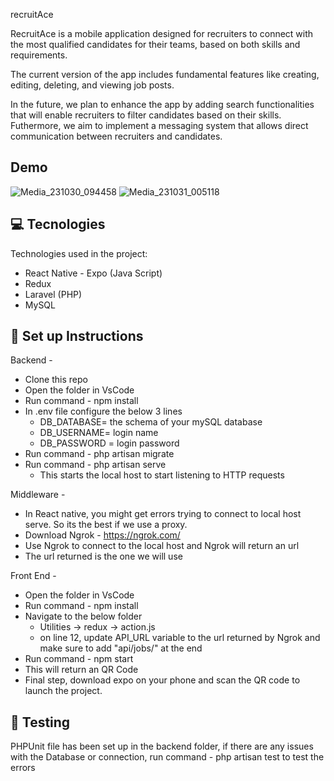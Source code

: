 
recruitAce 

RecruitAce is a mobile application designed for recruiters to connect with the most qualified candidates for their teams, based on both skills and requirements. 

The current version of the app includes fundamental features like creating, editing, deleting, and viewing job posts. 

In the future, we plan to enhance the app by adding search functionalities that will enable recruiters to  filter candidates based on their skills. Futhermore, we aim to implement a messaging system that allows direct communication between recruiters and candidates.

## Demo

![Media_231030_094458](https://github.com/OpenZeppelin/openzeppelin-contracts/assets/109417931/da378969-ade7-4d09-80b4-4e228bc45763)
![Media_231031_005118](https://github.com/OpenZeppelin/openzeppelin-contracts/assets/109417931/329982e8-e39d-40ba-b413-669b966e48d5)

<h2>💻 Tecnologies</h2>

Technologies used in the project:

*   React Native - Expo (Java Script)
*   Redux
*   Laravel (PHP)
*   MySQL

  
<h2>🔌 Set up Instructions</h2>

Backend - 
*   Clone this repo
*   Open the folder in VsCode
*   Run command - npm install
*   In .env file configure the below 3 lines 
      *   DB_DATABASE= the schema of your mySQL database
      *   DB_USERNAME= login name
      *   DB_PASSWORD = login password
*  Run command - php artisan migrate
*  Run command - php artisan serve
      *   This starts the local host to start listening to HTTP requests

Middleware -
*   In React native, you might get errors trying to connect to local host serve. So its the best if we use a proxy.
*   Download Ngrok - https://ngrok.com/
*   Use Ngrok to connect to the local host and Ngrok will return an url
*   The url returned is the one we will use

Front End -
*   Open the folder in VsCode
*   Run command - npm install
*   Navigate to the below folder
      *   Utilities -> redux -> action.js
      *   on line 12, update API_URL variable to the url returned by Ngrok and make sure to add "api/jobs/" at the end
*   Run command - npm start
*   This will return an QR Code
*   Final step, download expo on your phone and scan the QR code to launch the project.

<h2>🚀 Testing </h2>
PHPUnit file has been set up in the backend folder, if there are any issues with the Database or connection, run command - php artisan test to test the errors 
